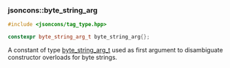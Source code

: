 ### jsoncons::byte_string_arg

```c++
#include <jsoncons/tag_type.hpp>

constexpr byte_string_arg_t byte_string_arg{};
```

A constant of type [byte_string_arg_t](byte_string_arg_t.md) used as first argument to disambiguate constructor overloads for byte strings.

